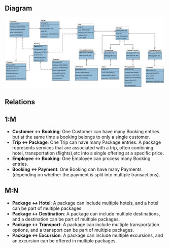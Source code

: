 ## Diagram

 
![image](TravelAgencySchema.png)
 


## Relations

## 1:M

- **Customer ↔ Booking**: One Customer can have many Booking entries but at the same time a booking belongs to only a single customer.
 -  **Trip ↔ Package**: One Trip can have many Package entries. A package represents services that are associated with a trip, often combining hotel, transportation (flights),etc into a single offering at a specific price.
 - **Employee ↔ Booking**: One Employee can process many Booking entries.
 - **Booking ↔ Payment**: One Booking can have many Payments (depending on whether the payment is split into multiple transactions).

## M:N
-   **Package ↔ Hotel**: A package can include multiple hotels, and a hotel can be part of multiple packages.
-   **Package ↔ Destination**: A package can include multiple destinations, and a destination can be part of multiple packages.
-   **Package ↔ Transport**: A package can include multiple transportation options, and a transport can be part of multiple packages.
-   **Package ↔ Excursion**: A package can include multiple excursions, and an excursion can be offered in multiple packages.


